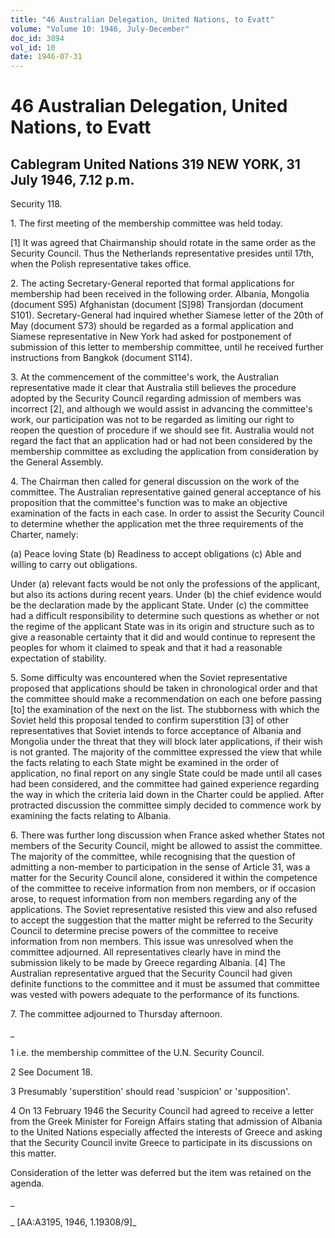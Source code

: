 ```yaml
---
title: "46 Australian Delegation, United Nations, to Evatt"
volume: "Volume 10: 1946, July-December"
doc_id: 3894
vol_id: 10
date: 1946-07-31
---
```


# 46 Australian Delegation, United Nations, to Evatt

## Cablegram United Nations 319 NEW YORK, 31 July 1946, 7.12 p.m.

Security 118.

1\. The first meeting of the membership committee was held today.

[1] It was agreed that Chairmanship should rotate in the same order as the Security Council. Thus the Netherlands representative presides until 17th, when the Polish representative takes office.

2\. The acting Secretary-General reported that formal applications for membership had been received in the following order. Albania, Mongolia (document S95) Afghanistan (document [S]98) Transjordan (document S101). Secretary-General had inquired whether Siamese letter of the 20th of May (document S73) should be regarded as a formal application and Siamese representative in New York had asked for postponement of submission of this letter to membership committee, until he received further instructions from Bangkok (document S114).

3\. At the commencement of the committee's work, the Australian representative made it clear that Australia still believes the procedure adopted by the Security Council regarding admission of members was incorrect [2], and although we would assist in advancing the committee's work, our participation was not to be regarded as limiting our right to reopen the question of procedure if we should see fit. Australia would not regard the fact that an application had or had not been considered by the membership committee as excluding the application from consideration by the General Assembly.

4\. The Chairman then called for general discussion on the work of the committee. The Australian representative gained general acceptance of his proposition that the committee's function was to make an objective examination of the facts in each case. In order to assist the Security Council to determine whether the application met the three requirements of the Charter, namely:

(a) Peace loving State (b) Readiness to accept obligations (c) Able and willing to carry out obligations.

Under (a) relevant facts would be not only the professions of the applicant, but also its actions during recent years. Under (b) the chief evidence would be the declaration made by the applicant State. Under (c) the committee had a difficult responsibility to determine such questions as whether or not the regime of the applicant State was in its origin and structure such as to give a reasonable certainty that it did and would continue to represent the peoples for whom it claimed to speak and that it had a reasonable expectation of stability.

5\. Some difficulty was encountered when the Soviet representative proposed that applications should be taken in chronological order and that the committee should make a recommendation on each one before passing [to] the examination of the next on the list. The stubborness with which the Soviet held this proposal tended to confirm superstition [3] of other representatives that Soviet intends to force acceptance of Albania and Mongolia under the threat that they will block later applications, if their wish is not granted. The majority of the committee expressed the view that while the facts relating to each State might be examined in the order of application, no final report on any single State could be made until all cases had been considered, and the committee had gained experience regarding the way in which the criteria laid down in the Charter could be applied. After protracted discussion the committee simply decided to commence work by examining the facts relating to Albania.

6\. There was further long discussion when France asked whether States not members of the Security Council, might be allowed to assist the committee. The majority of the committee, while recognising that the question of admitting a non-member to participation in the sense of Article 31, was a matter for the Security Council alone, considered it within the competence of the committee to receive information from non members, or if occasion arose, to request information from non members regarding any of the applications. The Soviet representative resisted this view and also refused to accept the suggestion that the matter might be referred to the Security Council to determine precise powers of the committee to receive information from non members. This issue was unresolved when the committee adjourned. All representatives clearly have in mind the submission likely to be made by Greece regarding Albania. [4] The Australian representative argued that the Security Council had given definite functions to the committee and it must be assumed that committee was vested with powers adequate to the performance of its functions.

7\. The committee adjourned to Thursday afternoon.

_

1 i.e. the membership committee of the U.N. Security Council.

2 See Document 18.

3 Presumably 'superstition' should read 'suspicion' or 'supposition'.

4 On 13 February 1946 the Security Council had agreed to receive a letter from the Greek Minister for Foreign Affairs stating that admission of Albania to the United Nations especially affected the interests of Greece and asking that the Security Council invite Greece to participate in its discussions on this matter.

Consideration of the letter was deferred but the item was retained on the agenda.

_

_ [AA:A3195, 1946, 1.19308/9]_

